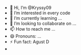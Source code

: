 - 👋 Hi, I’m @Kryssy09
- 👀 I’m interested in every code
- 🌱 I’m currently learning ...
- 💞️ I’m looking to collaborate on ...
- 📫 How to reach me ...
- 😄 Pronouns: ...
- ⚡ Fun fact: Agust D
- 

<!---
Kryssy09/Kryssy09 is a ✨ special ✨ repository because its `README.md` (this file) appears on your GitHub profile.
You can click the Preview link to take a look at your changes.
--->

